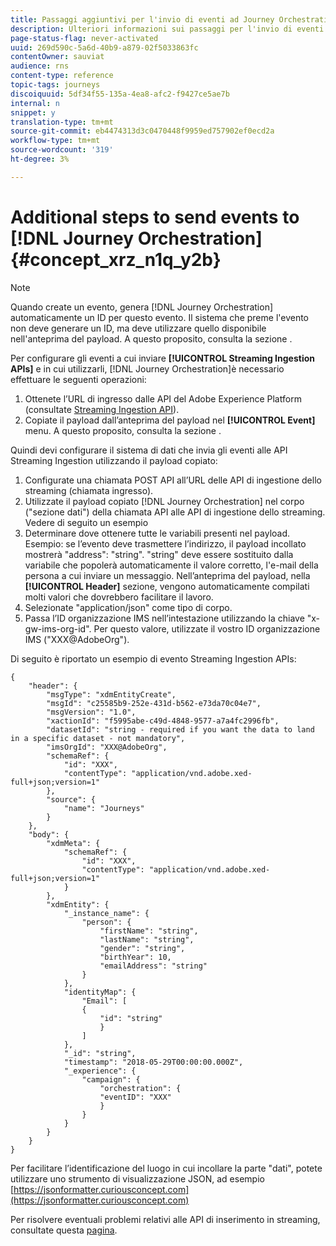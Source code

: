 ```yaml
---
title: Passaggi aggiuntivi per l'invio di eventi ad Journey Orchestration
description: Ulteriori informazioni sui passaggi per l'invio di eventi ad Journey Orchestration
page-status-flag: never-activated
uuid: 269d590c-5a6d-40b9-a879-02f5033863fc
contentOwner: sauviat
audience: rns
content-type: reference
topic-tags: journeys
discoiquuid: 5df34f55-135a-4ea8-afc2-f9427ce5ae7b
internal: n
snippet: y
translation-type: tm+mt
source-git-commit: eb4474313d3c0470448f9959ed757902ef0ecd2a
workflow-type: tm+mt
source-wordcount: '319'
ht-degree: 3%

---
```




# Additional steps to send events to [!DNL Journey Orchestration] {#concept_xrz_n1q_y2b}

>[!NOTE]
>
>Quando create un evento, genera [!DNL Journey Orchestration] automaticamente un ID per questo evento. Il sistema che preme l&#39;evento non deve generare un ID, ma deve utilizzare quello disponibile nell&#39;anteprima del payload. A questo proposito, consulta la sezione [](../event/previewing-the-payload.md).

Per configurare gli eventi a cui inviare **[!UICONTROL Streaming Ingestion APIs]** e in cui utilizzarli, [!DNL Journey Orchestration]è necessario effettuare le seguenti operazioni:

1. Ottenete l’URL di ingresso dalle API del Adobe Experience Platform  (consultate [Streaming Ingestion API](https://docs.adobe.com/content/help/it-IT/experience-platform/ingestion/streaming/overview.html)).
1. Copiate il payload dall’anteprima del payload nel **[!UICONTROL Event]** menu. A questo proposito, consulta la sezione [](../event/defining-the-payload-fields.md).

Quindi devi configurare il sistema di dati che invia gli eventi alle API Streaming Ingestion utilizzando il payload copiato:

1. Configurate una chiamata POST API all’URL delle API di ingestione dello streaming (chiamata ingresso).
1. Utilizzate il payload copiato [!DNL Journey Orchestration] nel corpo (&quot;sezione dati&quot;) della chiamata API alle API di ingestione dello streaming. Vedere di seguito un esempio
1. Determinare dove ottenere tutte le variabili presenti nel payload. Esempio: se l’evento deve trasmettere l’indirizzo, il payload incollato mostrerà &quot;address&quot;: &quot;string&quot;. &quot;string&quot; deve essere sostituito dalla variabile che popolerà automaticamente il valore corretto, l&#39;e-mail della persona a cui inviare un messaggio. Nell’anteprima del payload, nella **[!UICONTROL Header]** sezione, vengono automaticamente compilati molti valori che dovrebbero facilitare il lavoro.
1. Selezionate &quot;application/json&quot; come tipo di corpo.
1. Passa l’ID organizzazione IMS nell’intestazione utilizzando la chiave &quot;x-gw-ims-org-id&quot;. Per questo valore, utilizzate il vostro ID organizzazione IMS (&quot;XXX@AdobeOrg&quot;).

Di seguito è riportato un esempio di evento Streaming Ingestion APIs:

```
{
    "header": {
        "msgType": "xdmEntityCreate",
        "msgId": "c25585b9-252e-431d-b562-e73da70c04e7",
        "msgVersion": "1.0",
        "xactionId": "f5995abe-c49d-4848-9577-a7a4fc2996fb",
        "datasetId": "string - required if you want the data to land in a specific dataset - not mandatory",
        "imsOrgId": "XXX@AdobeOrg",
        "schemaRef": {
            "id": "XXX",
            "contentType": "application/vnd.adobe.xed-full+json;version=1"
        },
        "source": {
            "name": "Journeys"
        }
    },
    "body": {
        "xdmMeta": {
            "schemaRef": {
                "id": "XXX",
                "contentType": "application/vnd.adobe.xed-full+json;version=1"
            }
        },
        "xdmEntity": {
            "_instance_name": {
                "person": {
                    "firstName": "string",
                    "lastName": "string",
                    "gender": "string",
                    "birthYear": 10,
                    "emailAddress": "string"
                }
            },
            "identityMap": {
                "Email": [
                {
                    "id": "string"
                    }
                ]
            },
            "_id": "string",
            "timestamp": "2018-05-29T00:00:00.000Z",
            "_experience": {
                "campaign": {
                    "orchestration": {
                    "eventID": "XXX"
                    }
                }
            }
        }
    }
}
```

Per facilitare l’identificazione del luogo in cui incollare la parte &quot;dati&quot;, potete utilizzare uno strumento di visualizzazione JSON, ad esempio [https://jsonformatter.curiousconcept.com](https://jsonformatter.curiousconcept.com)

Per risolvere eventuali problemi relativi alle API di inserimento in streaming, consultate questa [pagina](https://docs.adobe.com/content/help/en/experience-platform/ingestion/streaming/troubleshooting.html).
